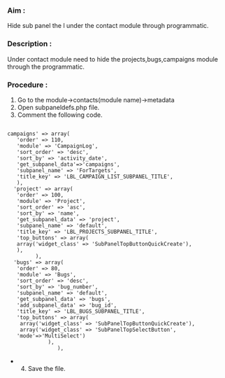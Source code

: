 ### Aim : 
Hide sub panel the l under the contact module through programmatic.
### Description : 
Under contact module need to hide the projects,bugs,campaigns  module through
the programmatic.
### Procedure : 
 1. Go to the module->contacts(module name)->metadata
 2. Open subpaneldefs.php  file.
 3. Comment the following code.
 ```
 
 campaigns' => array(
    'order' => 110,
    'module' => 'CampaignLog',
    'sort_order' => 'desc',
    'sort_by' => 'activity_date',
    'get_subpanel_data'=>'campaigns',
    'subpanel_name' => 'ForTargets',
    'title_key' => 'LBL_CAMPAIGN_LIST_SUBPANEL_TITLE',
    ),
   'project' => array(
    'order' => 100,
    'module' => 'Project',
    'sort_order' => 'asc',
    'sort_by' => 'name',
    'get_subpanel_data' => 'project',
    'subpanel_name' => 'default',
    'title_key' => 'LBL_PROJECTS_SUBPANEL_TITLE',
    'top_buttons' => array(
    array('widget_class' => 'SubPanelTopButtonQuickCreate'), 
    ),    
          ), 
   'bugs' => array(
    'order' => 80,
    'module' => 'Bugs',
    'sort_order' => 'desc',
    'sort_by' => 'bug_number',
    'subpanel_name' => 'default',
    'get_subpanel_data' => 'bugs',
    'add_subpanel_data' => 'bug_id',
    'title_key' => 'LBL_BUGS_SUBPANEL_TITLE',
    'top_buttons' => array(
     array('widget_class' => 'SubPanelTopButtonQuickCreate'),
     array('widget_class' => 'SubPanelTopSelectButton',        
    'mode'=>'MultiSelect')
              ),
                 ),

```
  * 4. Save the file.
